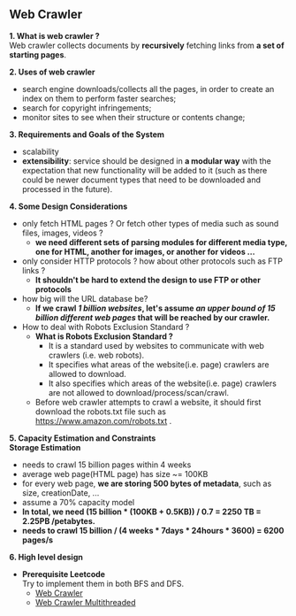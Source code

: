 ## Web Crawler

**1. What is web crawler ?**  
Web crawler collects documents by **recursively** fetching links from **a set of starting pages**.

**2. Uses of web crawler**  
- search engine downloads/collects all the pages, in order to create an index on them to perform faster searches;
- search for copyright infringements;
- monitor sites to see when their structure or contents change;

**3. Requirements and Goals of the System**
- scalability
- **extensibility**: service should be designed in **a modular way** with the expectation that new functionality will be added to it (such as there could be newer document types that need to be downloaded and processed in the future).

**4. Some Design Considerations**
- only fetch HTML pages ? Or fetch other types of media such as sound files, images, videos ?
    - **we need different sets of parsing modules for different media type, one for HTML, another for images, or another for videos ...**
- only consider HTTP protocols ? how about other protocols such as FTP links ?
    - **It shouldn't be hard to extend the design to use FTP or other protocols**
- how big will the URL database be?
    - **If we crawl _1 billion websites_, let's assume _an upper bound of 15 billion different web pages_ that will be reached by our crawler.** 
- How to deal with Robots Exclusion Standard ?
    - **What is Robots Exclusion Standard ?**
      - It is a standard used by websites to communicate with web crawlers (i.e. web robots).
      - It specifies what areas of the website(i.e. page) crawlers are allowed to download.
      - It also specifies which areas of the website(i.e. page) crawlers are not allowed to download/process/scan/crawl.
    - Before web crawler attempts to crawl a website, it should first download the robots.txt file such as https://www.amazon.com/robots.txt .

**5. Capacity Estimation and Constraints**  
**Storage Estimation**
- needs to crawl 15 billion pages within 4 weeks
- average web page(HTML page) has size ~= 100KB
- for every web page, **we are storing 500 bytes of metadata**, such as size, creationDate, ...
- assume a 70% capacity model
- **In total, we need (15 billion * (100KB + 0.5KB)) / 0.7 = 2250 TB = 2.25PB /petabytes.**
- **needs to crawl 15 billion / (4 weeks * 7days * 24hours * 3600) = 6200 pages/s**

**6. High level design**
- **Prerequisite Leetcode**  
Try to implement them in both BFS and DFS.
    - [Web Crawler](https://leetcode.com/problems/web-crawler/)
    - [Web Crawler Multithreaded](https://leetcode.com/problems/web-crawler-multithreaded/)
